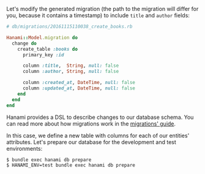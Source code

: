 Let's modify the generated migration (the path to the migration will differ for you, because it contains a timestamp) to include `title` and `author` fields:
    
```ruby    
# db/migrations/20161115110038_create_books.rb

Hanami::Model.migration do
  change do
    create_table :books do
      primary_key :id

      column :title,  String, null: false
      column :author, String, null: false

      column :created_at, DateTime, null: false
      column :updated_at, DateTime, null: false
    end
  end
end
```

Hanami provides a DSL to describe changes to our database schema. You can read more about how migrations work in the [migrations' guide](http://hanamirb.org/guides/1.0/migrations/overview).

In this case, we define a new table with columns for each of our entities' attributes. Let's prepare our database for the development and test environments:
    
```sh    
$ bundle exec hanami db prepare
$ HANAMI_ENV=test bundle exec hanami db prepare
```

